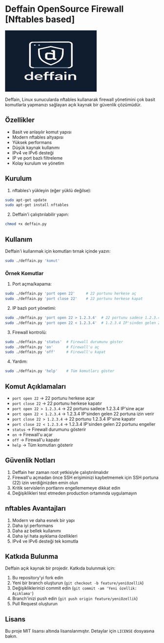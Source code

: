 # Deffain OpenSource Firewall [Nftables based]
<img src="./img/deffain.png" alt="alt text" width="300" height="200">

Deffain, Linux sunucularda nftables kullanarak firewall yönetimini çok basit komutlarla yapmanızı sağlayan açık kaynak bir güvenlik çözümüdür.

## Özellikler

- Basit ve anlaşılır komut yapısı
- Modern nftables altyapısı
- Yüksek performans
- Düşük kaynak kullanımı
- IPv4 ve IPv6 desteği
- IP ve port bazlı filtreleme
- Kolay kurulum ve yönetim

## Kurulum

1. nftables'ı yükleyin (eğer yüklü değilse):
```bash
sudo apt-get update
sudo apt-get install nftables
```

2. Deffain'i çalıştırılabilir yapın:
```bash
chmod +x deffain.py
```

## Kullanım

Deffain'i kullanmak için komutları tırnak içinde yazın:

```bash
sudo ./deffain.py 'komut'
```

### Örnek Komutlar

1. Port açma/kapama:
```bash
sudo ./deffain.py 'port open 22'     # 22 portunu herkese aç
sudo ./deffain.py 'port close 22'    # 22 portunu herkese kapat
```

2. IP bazlı port yönetimi:
```bash
sudo ./deffain.py 'port open 22 > 1.2.3.4'  # 22 portunu sadece 1.2.3.4 IP'sine aç
sudo ./deffain.py 'port open 22 < 1.2.3.4'  # 1.2.3.4 IP'sinden gelen 22 portuna izin ver
```

3. Firewall kontrolü:
```bash
sudo ./deffain.py 'status'  # Firewall durumunu göster
sudo ./deffain.py 'on'      # Firewall'u aç
sudo ./deffain.py 'off'     # Firewall'u kapat
```

4. Yardım:
```bash
sudo ./deffain.py 'help'    # Tüm komutları göster
```

## Komut Açıklamaları

- `port open 22` -> 22 portunu herkese açar
- `port close 22` -> 22 portunu herkese kapatır
- `port open 22 > 1.2.3.4` -> 22 portunu sadece 1.2.3.4 IP'sine açar
- `port open 22 < 1.2.3.4` -> 1.2.3.4 IP'sinden gelen 22 portuna izin verir
- `port close 22 > 1.2.3.4` -> 22 portunu 1.2.3.4 IP'sine kapatır
- `port close 22 < 1.2.3.4` -> 1.2.3.4 IP'sinden gelen 22 portunu engeller
- `status` -> Firewall durumunu gösterir
- `on` -> Firewall'u açar
- `off` -> Firewall'u kapatır
- `help` -> Tüm komutları gösterir

## Güvenlik Notları

1. Deffain her zaman root yetkisiyle çalıştırılmalıdır
2. Firewall'u açmadan önce SSH erişiminizi kaybetmemek için SSH portuna (22) izin verdiğinizden emin olun
3. Kritik servislerin portlarını engellememeye dikkat edin
4. Değişiklikleri test etmeden production ortamında uygulamayın

## nftables Avantajları

1. Modern ve daha esnek bir yapı
2. Daha iyi performans
3. Daha az bellek kullanımı
4. Daha iyi hata ayıklama özellikleri
5. IPv4 ve IPv6 desteği tek komutla

## Katkıda Bulunma

Deffain açık kaynak bir projedir. Katkıda bulunmak için:

1. Bu repository'yi fork edin
2. Yeni bir branch oluşturun (`git checkout -b feature/yeniOzellik`)
3. Değişikliklerinizi commit edin (`git commit -am 'Yeni özellik: Açıklama'`)
4. Branch'inizi push edin (`git push origin feature/yeniOzellik`)
5. Pull Request oluşturun

## Lisans

Bu proje MIT lisansı altında lisanslanmıştır. Detaylar için `LICENSE` dosyasına bakın. 
